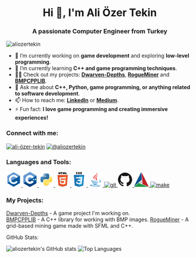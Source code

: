 <h1 align="center">Hi 👋, I'm Ali Özer Tekin</h1>
<h3 align="center">A passionate Computer Engineer from Turkey</h3>

<p align="left"> <img src="https://komarev.com/ghpvc/?username=aliozertekin&label=Profile%20views&color=0e75b6&style=flat" alt="aliozertekin" /> </p>

- 🔭 I’m currently working on **game development** and exploring **low-level programming**.
- 🌱 I’m currently learning **C++ and game programming techniques**.
- 👨‍💻 Check out my projects: **[Dwarven-Depths](https://github.com/aliozertekin/Dwarven-Depths)**, **[RogueMiner](https://github.com/aliozertekin/RogueMiner)** and **[BMPCPPLIB](https://github.com/aliozertekin/BMPCPPLIB)**.
- 💬 Ask me about **C++, Python, game programming, or anything related to software development**.
- 📫 How to reach me: **[LinkedIn](https://www.linkedin.com/in/ali-%C3%B6zer-tekin-2a669327a/)** or **[Medium](https://medium.com/@aliozertekin)**.
- ⚡ Fun fact: **I love game programming and creating immersive experiences!**

<h3 align="left">Connect with me:</h3>
<p align="left">
<a href="https://linkedin.com/in/ali-özer-tekin-2a669327a" target="blank"><img align="center" src="https://raw.githubusercontent.com/rahuldkjain/github-profile-readme-generator/master/src/images/icons/Social/linked-in-alt.svg" alt="ali-özer-tekin" height="30" width="40" /></a>
<a href="https://medium.com/@aliozertekin" target="blank"><img align="center" src="https://raw.githubusercontent.com/rahuldkjain/github-profile-readme-generator/master/src/images/icons/Social/medium.svg" alt="@aliozertekin" height="30" width="40" /></a>
</p>

<h3 align="left">Languages and Tools:</h3>
<p align="left">
  <a href="https://www.cprogramming.com/" target="_blank" rel="noreferrer"> <img src="https://raw.githubusercontent.com/devicons/devicon/master/icons/c/c-original.svg" alt="c" width="40" height="40"/> </a>
  <a href="https://www.w3schools.com/cpp/" target="_blank" rel="noreferrer"> <img src="https://raw.githubusercontent.com/devicons/devicon/master/icons/cplusplus/cplusplus-original.svg" alt="cplusplus" width="40" height="40"/> </a>
  <a href="https://www.python.org" target="_blank" rel="noreferrer"> <img src="https://raw.githubusercontent.com/devicons/devicon/master/icons/python/python-original.svg" alt="python" width="40" height="40"/> </a>
  <a href="https://www.w3.org/html/" target="_blank" rel="noreferrer"> <img src="https://raw.githubusercontent.com/devicons/devicon/master/icons/html5/html5-original-wordmark.svg" alt="html5" width="40" height="40"/> </a>
  <a href="https://www.w3schools.com/css/" target="_blank" rel="noreferrer"> <img src="https://raw.githubusercontent.com/devicons/devicon/master/icons/css3/css3-original-wordmark.svg" alt="css3" width="40" height="40"/> </a>
  <a href="https://www.java.com" target="_blank" rel="noreferrer"> <img src="https://raw.githubusercontent.com/devicons/devicon/master/icons/java/java-original.svg" alt="java" width="40" height="40"/> </a>
  <a href="https://git-scm.com/" target="_blank" rel="noreferrer"> <img src="https://www.vectorlogo.zone/logos/git-scm/git-scm-icon.svg" alt="git" width="40" height="40"/> </a>
  <a href="https://github.com/" target="_blank" rel="noreferrer"> <img src="https://raw.githubusercontent.com/devicons/devicon/master/icons/github/github-original.svg" alt="github" width="40" height="40"/> </a>
  <a href="https://cmake.org/" target="_blank" rel="noreferrer"> <img src="https://raw.githubusercontent.com/devicons/devicon/master/icons/cmake/cmake-original.svg" alt="cmake" width="40" height="40"/> </a>
  <a href="https://www.gnu.org/software/make/" target="_blank" rel="noreferrer"> <img src="https://raw.githubusercontent.com/devicons/devicon/master/icons/make/make-original.svg" alt="make" width="40" height="40"/> </a>
</p>

<h3 align="left">My Projects:</h3>
<p align="left">
  <a href="https://github.com/aliozertekin/Dwarven-Depths" target="_blank">Dwarven-Depths</a> - A game project I'm working on.<br>
  <a href="https://github.com/aliozertekin/BMPCPPLIB" target="_blank">BMPCPPLIB</a> - A C++ library for working with BMP images.
  <a href="https://github.com/aliozertekin/RogueMiner" target="_blank">RogueMiner</a> - A grid-based mining game made with SFML and C++.
</p

<h3 align="left">GitHub Stats:</h3>
<p align="left">
  <img src="https://github-readme-stats.vercel.app/api?username=aliozertekin&show_icons=true&theme=dark" alt="aliozertekin's GitHub stats" />
  <img src="https://github-readme-stats.vercel.app/api/top-langs/?username=aliozertekin&layout=compact&theme=dark" alt="Top Languages" />
</p>
